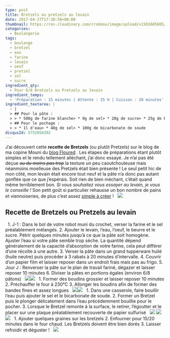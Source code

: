 ```yaml
---
type: post
title: Bretzels ou pretzels au levain
date: 2017-04-27T17:30:58+00:00
thumbnail: https://res.cloudinary.com/crokmou/image/upload/v1501605605/bretzel-ou-pretzel-levain-recette-crokmou-blog-cuisine-voyage-1-10-73x110_cry8kl.jpg
categories: 
  - Boulangerie
tags: 
  - boulange
  - bretzel
  - eau
  - farine
  - levain
  - oeuf
  - pretzel
  - sel
  - sucre
ingredient_qty: 
  - Pour 6/8 Bretzels ou Pretzels au levain
ingredient_temps: 
  - 'Préparation : 15 minutes | Attente : 25 H | Cuisson : 20 minutes'
ingredient_textarea: |
  - |
  > ## Pour la pâte :
  > > * 500g de farine blanche> * 9g de sel> * 20g de sucre> * 25g de beurre à température ambiante> * 240ml d'eau chaude> * 1 oeuf battu> * 25g de levain liquide
  > ## Pour le pochage :
  > > * 1l d'eau> * 40g de sel> * 100g de bicarbonate de soude
disqusId: 5752056392
---
```


J’ai découvert cette **recette de Bretzels** (ou plutôt Pretzels) sur le blog de ma copine Mouni du [blog Floured](http://www.floured.fr/bretzels-pretzels-moelleux-levain-liquide/) . Les étapes de préparations étant plutôt simples et le rendu tellement alléchant, j’ai donc essayé. Je n’ai pas été déçue <del>_ou du moins pas trop_</del> la texture un peu caoutchouteuse mais néanmoins moelleuse des Pretzels était bien présente ! Le seul petit hic de mon côté, mon levain était encore tout neuf et la pâte n’a donc pas autant gonflée que ce que j’espérais. Soit rien de bien méchant, c’était quand même terriblement bon. _Si vous souhaitez vous essayer au levain, je vous le conseille !_ Son petit goût si particulier rehausse un bon nombre de pains et viennoiseries, de plus c’est assez [simple à créer](http://www.crokmou.com/2014/06/levain-fait-maison) !   ![](https://res.cloudinary.com/crokmou/image/upload/v1501605607/bretzel-ou-pretzel-levain-recette-crokmou-blog-cuisine-voyage-1-9_de3hu1.jpg)  

## **Recette de Bretzels ou Pretzels au levain**

  1\. J-1 : Dans le bol de votre robot muni du crochet, verser la farine et le sel préalablement mélangés. 2\. Ajouter le levain, l’eau, l’oeuf, le beurre et le sucre. Pétrir quelques minutes jusqu’à ce que la pâte soit homogène. Ajuster l’eau si votre pâte semble trop sèche. La quantité dépend généralement de la capacité d’absorption de votre farine, cela peut différer d’une récolte à une autre. 3\. Verser la pâte dans un grand tupperware huilé (huile neutre) puis procéder à 3 rabats à 20 minutes d’intervalle. 4\. Couvrir d’un papier film et laisser reposer dans un endroit frais mais pas au frigo. 5\. Jour J : Renverser la pâte sur le plan de travail fariné, dégazer et laisser reposer 10 minutes 6\. Diviser la pâtes en portions égales (environ 6/8 pâtons)   ![](https://res.cloudinary.com/crokmou/image/upload/v1501605608/bretzel-ou-pretzel-levain-recette-crokmou-blog-cuisine-voyage-1_diu4eh.jpg)![](https://res.cloudinary.com/crokmou/image/upload/v1501605607/bretzel-ou-pretzel-levain-recette-crokmou-blog-cuisine-voyage-1-1_hxvzjg.jpg)   1\. Former des boudins grossier et laisser reposer 10 minutes 2\. Préchauffer le four à 230°C 3\. Allonger les boudins afin de former des bandes fines et assez longues   ![](https://res.cloudinary.com/crokmou/image/upload/v1501605598/bretzel-ou-pretzel-levain-recette-crokmou-blog-cuisine-voyage-1-2_mguono.jpg)![](https://res.cloudinary.com/crokmou/image/upload/v1501605609/bretzel-ou-pretzel-levain-recette-crokmou-blog-cuisine-voyage-1-3_insrqw.jpg)   1\. Dans une casserole, faire bouillir l’eau puis ajouter le sel et le bicarbonate de soude. 2\. Former un Bretzel puis le plonger délicatement dans l’eau précédemment bouillie pour le pocher. 3\. Lorsque le Bretzel remonte à la surface, le retirer, l’égoutter et le placer sur une plaque préalablement recouverte de papier sulfurisé   ![](https://res.cloudinary.com/crokmou/image/upload/v1501605601/bretzel-ou-pretzel-levain-recette-crokmou-blog-cuisine-voyage-1-4_dmydrp.jpg) ![](https://res.cloudinary.com/crokmou/image/upload/v1501605602/bretzel-ou-pretzel-levain-recette-crokmou-blog-cuisine-voyage-1-5_ubpajh.jpg)![](https://res.cloudinary.com/crokmou/image/upload/v1501605604/bretzel-ou-pretzel-levain-recette-crokmou-blog-cuisine-voyage-1-6_ddsuuz.jpg)   1\. Ajouter quelques graines sur les bretzels 2\. Enfourner pour 15/20 minutes dans le four chaud. Les Bretzels doivent être bien dorés 3\. Laisser refroidir et déguster !   ![](https://res.cloudinary.com/crokmou/image/upload/v1501605605/bretzel-ou-pretzel-levain-recette-crokmou-blog-cuisine-voyage-1-8_pobj92.jpg)